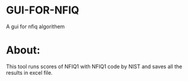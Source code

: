 # GUI-FOR-NFIQ

A gui for nfiq algorithem 


# About:

This tool runs scores of NFIQ1 with NFIQ1 code by NIST and saves all the results in excel file.
